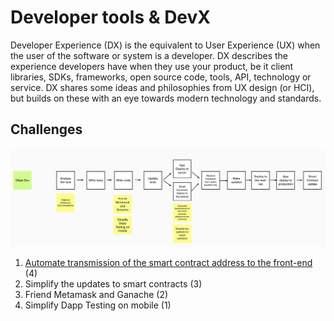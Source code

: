 # Developer tools & DevX

Developer Experience \(DX\) is the equivalent to User Experience \(UX\) when the user of the software or system is a developer. DX describes the experience developers have when they use your product, be it client libraries, SDKs, frameworks, open source code, tools, API, technology or service. DX shares some ideas and philosophies from UX design \(or HCI\), but builds on these with an eye towards modern technology and standards.

## Challenges

![](../../../.gitbook/assets/image%20%287%29.png)

1. [Automate transmission of the smart contract address to the front-end](automate-transmission-of-the-smart-contract-address-to-the-front-end.md) \(4\)
2. Simplify the updates to smart contracts \(3\)
3. Friend Metamask and Ganache \(2\)
4. Simplify Dapp Testing on mobile \(1\)



